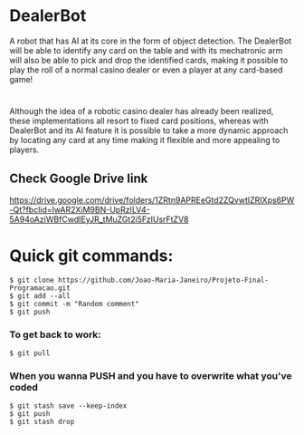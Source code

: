 # DealerBot
A robot that has AI at its core in the form of object detection. The DealerBot will be able to identify any card on the table and with its mechatronic arm will also be able to pick and drop the identified cards, making it possible to play the roll of a normal casino dealer or even a player at any card-based game!

#
Although the idea of a robotic casino dealer has already been realized, these implementations all resort to fixed card positions, whereas with DealerBot and its AI feature it is possible to take a more dynamic approach by locating any card at any time making it flexible and
more appealing to players. 

## Check Google Drive link
https://drive.google.com/drive/folders/1ZRtn9APREeGtd2ZQvwtIZRIXps6PW-Qt?fbclid=IwAR2XiM9BN-UpRzILV4-5A94oAziWBfCwdIEyJR_tMuZGt2i5FzIUsrFtZV8

# Quick git commands:
```
$ git clone https://github.com/Joao-Maria-Janeiro/Projeto-Final-Programacao.git
$ git add --all
$ git commit -m "Random comment"
$ git push
```
### To get back to work:
```
$ git pull
```
### When you wanna PUSH and you have to overwrite what you've coded
```
$ git stash save --keep-index
$ git push
$ git stash drop
```
